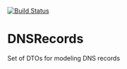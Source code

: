 [![Build Status](https://travis-ci.org/dafutils/DNSRecords.svg?branch=master)](https://travis-ci.org/dafutils/DNSRecords)

# DNSRecords
Set of DTOs for modeling DNS records
